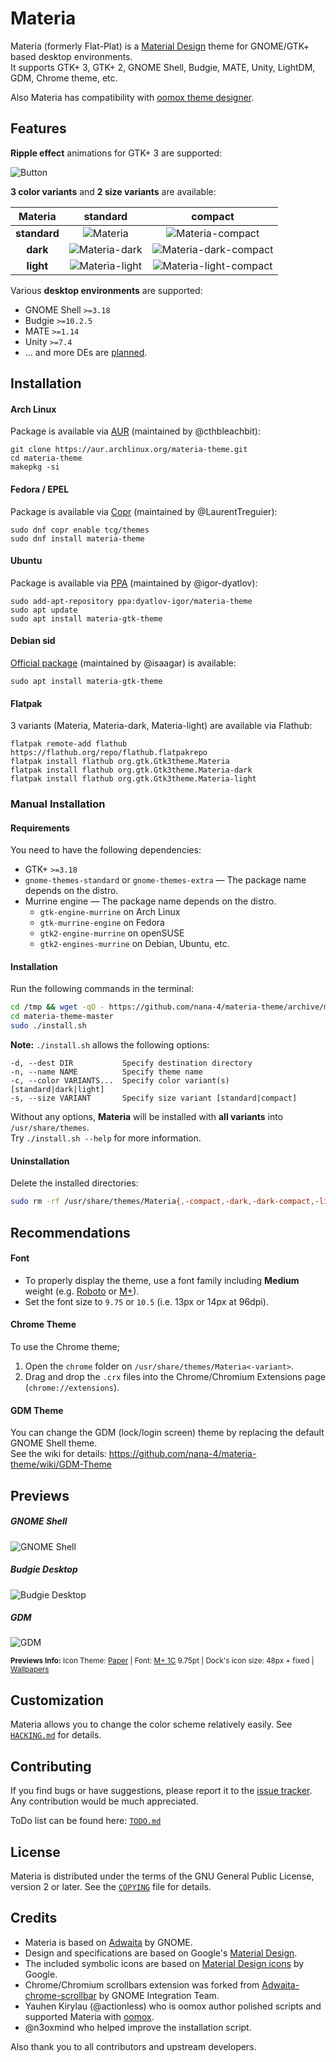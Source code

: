 # Materia

Materia (formerly Flat-Plat) is a [Material Design](https://material.io) theme for GNOME/GTK+ based desktop environments.  
It supports GTK+ 3, GTK+ 2, GNOME Shell, Budgie, MATE, Unity, LightDM, GDM, Chrome theme, etc.

Also Materia has compatibility with [oomox theme designer](https://github.com/actionless/oomox).

## Features

**Ripple effect** animations for GTK+ 3 are supported:

![Button](../images/Button.gif?raw=true)

**3 color variants** and **2 size variants** are available:

| **Materia** | **standard** | **compact** |
|:-:|:-:|:-:|
| **standard** | ![Materia][1] | ![Materia-compact][2] |
| **dark** | ![Materia-dark][3] | ![Materia-dark-compact][4] |
| **light** | ![Materia-light][5] | ![Materia-light-compact][6] |

[1]: ../images/Materia.png?raw=true
[2]: ../images/Materia-compact.png?raw=true
[3]: ../images/Materia-dark.png?raw=true
[4]: ../images/Materia-dark-compact.png?raw=true
[5]: ../images/Materia-light.png?raw=true
[6]: ../images/Materia-light-compact.png?raw=true

Various **desktop environments** are supported:

- GNOME Shell `>=3.18`
- Budgie `>=10.2.5`
- MATE `>=1.14`
- Unity `>=7.4`
- ... and more DEs are [planned](TODO.md#supports).

## Installation

#### Arch Linux

Package is available via [AUR](https://aur.archlinux.org/packages/materia-theme/) (maintained by @cthbleachbit):

```
git clone https://aur.archlinux.org/materia-theme.git
cd materia-theme
makepkg -si
```

#### Fedora / EPEL

Package is available via [Copr](https://copr.fedorainfracloud.org/coprs/tcg/themes/) (maintained by @LaurentTreguier):

```
sudo dnf copr enable tcg/themes
sudo dnf install materia-theme
```

#### Ubuntu

Package is available via [PPA](https://launchpad.net/~dyatlov-igor/+archive/ubuntu/materia-theme) (maintained by @igor-dyatlov):

```
sudo add-apt-repository ppa:dyatlov-igor/materia-theme
sudo apt update
sudo apt install materia-gtk-theme
```

#### Debian sid

[Official package](https://packages.debian.org/unstable/materia-gtk-theme) (maintained by @isaagar) is available:

```
sudo apt install materia-gtk-theme
```

#### Flatpak

3 variants (Materia, Materia-dark, Materia-light) are available via Flathub:

```
flatpak remote-add flathub https://flathub.org/repo/flathub.flatpakrepo
flatpak install flathub org.gtk.Gtk3theme.Materia
flatpak install flathub org.gtk.Gtk3theme.Materia-dark
flatpak install flathub org.gtk.Gtk3theme.Materia-light
```

### Manual Installation

#### Requirements

You need to have the following dependencies:

- GTK+ `>=3.18`
- `gnome-themes-standard` or `gnome-themes-extra` — The package name depends on the distro.
- Murrine engine — The package name depends on the distro.
  - `gtk-engine-murrine` on Arch Linux
  - `gtk-murrine-engine` on Fedora
  - `gtk2-engine-murrine` on openSUSE
  - `gtk2-engines-murrine` on Debian, Ubuntu, etc.

#### Installation

Run the following commands in the terminal:

```sh
cd /tmp && wget -qO - https://github.com/nana-4/materia-theme/archive/master.tar.gz | tar xz
cd materia-theme-master
sudo ./install.sh
```

**Note:** `./install.sh` allows the following options:

```
-d, --dest DIR           Specify destination directory
-n, --name NAME          Specify theme name
-c, --color VARIANTS...  Specify color variant(s) [standard|dark|light]
-s, --size VARIANT       Specify size variant [standard|compact]
```

Without any options, **Materia** will be installed with **all variants** into `/usr/share/themes`.  
Try `./install.sh --help` for more information.

#### Uninstallation

Delete the installed directories:

```sh
sudo rm -rf /usr/share/themes/Materia{,-compact,-dark,-dark-compact,-light,-light-compact}
```

## Recommendations

#### Font

- To properly display the theme, use a font family including **Medium** weight (e.g. [Roboto](https://github.com/google/roboto) or [M+](https://mplus-fonts.osdn.jp)).
- Set the font size to `9.75` or `10.5` (i.e. 13px or 14px at 96dpi).

#### Chrome Theme

To use the Chrome theme;

1. Open the `chrome` folder on `/usr/share/themes/Materia<-variant>`.
2. Drag and drop the `.crx` files into the Chrome/Chromium Extensions page (`chrome://extensions`).

#### GDM Theme

You can change the GDM (lock/login screen) theme by replacing the default GNOME Shell theme.  
See the wiki for details: https://github.com/nana-4/materia-theme/wiki/GDM-Theme

## Previews

##### GNOME Shell
![GNOME Shell](../images/gnome.png?raw=true)

##### Budgie Desktop
![Budgie Desktop](../images/budgie.png?raw=true)

##### GDM
![GDM](../images/gdm-unlock.png?raw=true)

<sub>**Previews Info:** Icon Theme: [Paper](https://github.com/snwh/paper-icon-theme) | Font: [M+ 1C](https://mplus-fonts.osdn.jp) 9.75pt | Dock's icon size: 48px + fixed | [Wallpapers](https://imgur.com/a/v2Ovx)</sub>

## Customization

Materia allows you to change the color scheme relatively easily. See [`HACKING.md`](HACKING.md#changing-the-color-scheme-with-script) for details.

## Contributing

If you find bugs or have suggestions, please report it to the [issue tracker](https://github.com/nana-4/materia-theme/issues). Any contribution would be much appreciated.

ToDo list can be found here: [`TODO.md`](TODO.md)

## License

Materia is distributed under the terms of the GNU General Public License, version 2 or later. See the [`COPYING`](COPYING) file for details.

## Credits

- Materia is based on [Adwaita](HACKING.md#upstream-theme-sources) by GNOME.
- Design and specifications are based on Google's [Material Design](https://material.io).
- The included symbolic icons are based on [Material Design icons](https://github.com/google/material-design-icons) by Google.
- Chrome/Chromium scrollbars extension was forked from [Adwaita-chrome-scrollbar](https://github.com/gnome-integration-team/chrome-gnome-scrollbar) by GNOME Integration Team.
- Yauhen Kirylau (@actionless) who is oomox author polished scripts and supported Materia with [oomox](https://github.com/actionless/oomox).
- @n3oxmind who helped improve the installation script.

Also thank you to all contributors and upstream developers.
